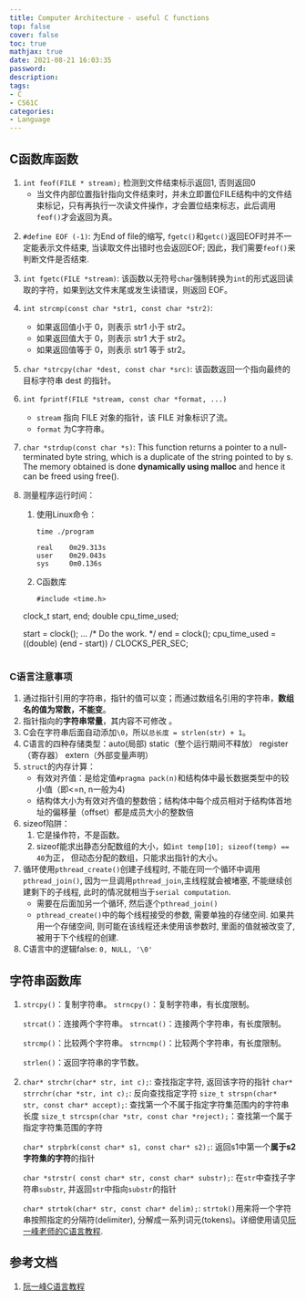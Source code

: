 ```yaml
---
title: Computer Architecture - useful C functions
top: false
cover: false
toc: true
mathjax: true
date: 2021-08-21 16:03:35
password:
description:
tags:
- C
- CS61C
categories:
- Language
---
```


## C函数库函数

1. `int feof(FILE * stream);` 检测到文件结束标示返回1, 否则返回0
   - 当文件内部位置指针指向文件结束时，并未立即置位FILE结构中的文件结束标记，只有再执行一次读文件操作，才会置位结束标志，此后调用`feof()`才会返回为真。
<!--more-->
2. `#define EOF (-1)`: 为End of file的缩写, `fgetc()`和`getc()`返回EOF时并不一定能表示文件结束, 当读取文件出错时也会返回EOF; 因此，我们需要`feof()`来判断文件是否结束.

3. `int fgetc(FILE *stream)`: 该函数以无符号`char`强制转换为`int`的形式返回读取的字符，如果到达文件末尾或发生读错误，则返回 EOF。

4. `int strcmp(const char *str1, const char *str2)`: 
    - 如果返回值小于 0，则表示 str1 小于 str2。
    - 如果返回值大于 0，则表示 str1 大于 str2。
    - 如果返回值等于 0，则表示 str1 等于 str2。
5. `char *strcpy(char *dest, const char *src)`: 该函数返回一个指向最终的目标字符串 dest 的指针。

6. `int fprintf(FILE *stream, const char *format, ...)`
   - `stream` 指向 FILE 对象的指针，该 FILE 对象标识了流。 
   - `format` 为C字符串。

7. `char *strdup(const char *s)`: This function returns a pointer to a null-terminated byte string, which is a duplicate of the string pointed to by s. The memory obtained is done **dynamically using malloc** and hence it can be freed using free().

8. 测量程序运行时间：
   1. 使用Linux命令：

      ```N
      time ./program

      real    0m29.313s
      user    0m29.043s
      sys     0m0.136s
      ```

   2. C函数库

      ```N
      #include <time.h>

     clock_t start, end;
     double cpu_time_used;

     start = clock();
     ... /* Do the work. */
     end = clock();
     cpu_time_used = ((double) (end - start)) / CLOCKS_PER_SEC;
     ```

### C语言注意事项

1. 通过指针引用的字符串，指针的值可以变；而通过数组名引用的字符串，**数组名的值为常数，不能变**。
2. 指针指向的**字符串常量**，其内容不可修改 。
3. C会在字符串后面自动添加`\0`，所以`总长度 = strlen(str) + 1`。
4. C语言的四种存储类型：auto(局部) static（整个运行期间不释放） register（寄存器） extern（外部变量声明）
5. `struct`的内存计算：
   - 有效对齐值：是给定值`#pragma pack(n)`和结构体中最长数据类型中的较小值（即<=n, n一般为4)
   - 结构体大小为有效对齐值的整数倍；结构体中每个成员相对于结构体首地址的偏移量（offset）都是成员大小的整数倍  
6. sizeof陷阱：
   1. 它是操作符，不是函数。
   2. sizeof能求出静态分配数组的大小，如`int temp[10]; sizeof(temp) == 40`为正， 但动态分配的数组，只能求出指针的大小。
7. 循环使用`pthread_create()`创建子线程时, 不能在同一个循环中调用`pthread_join()`, 因为一旦调用`pthread_join`,主线程就会被堵塞, 不能继续创建剩下的子线程, 此时的情况就相当于`serial computation`.
   - 需要在后面加另一个循环, 然后逐个`pthread_join()` 
   - `pthread_create()`中的每个线程接受的参数, 需要单独的存储空间. 如果共用一个存储空间, 则可能在该线程还未使用该参数时, 里面的值就被改变了, 被用于下个线程的创建.
8. C语言中的逻辑false: `0, NULL, '\0'`


## 字符串函数库

1. `strcpy()`：复制字符串。
   `strncpy()`：复制字符串，有长度限制。

   `strcat()`：连接两个字符串。
   `strncat()`：连接两个字符串，有长度限制。

   `strcmp()`：比较两个字符串。
   `strncmp()`：比较两个字符串，有长度限制。

   `strlen()`：返回字符串的字节数。

2. `char* strchr(char* str, int c);`: 查找指定字符, 返回该字符的指针
   `char* strrchr(char *str, int c);`: 反向查找指定字符
   `size_t strspn(char* str, const char* accept);`: 查找第一个不属于指定字符集范围内的字符串长度
   `size_t strcspn(char *str, const char *reject);`：查找第一个属于指定字符集范围的字符

   `char* strpbrk(const char* s1, const char* s2);`: 返回s1中第一个**属于s2字符集的字符**的指针

   `char *strstr( const char* str, const char* substr);`: 在`str`中查找子字符串`substr`, 并返回`str`中指向`substr`的指针

   `char* strtok(char* str, const char* delim);`: `strtok()`用来将一个字符串按照指定的分隔符(delimiter), 分解成一系列词元(tokens)。详细使用请见[阮一峰老师的C语言教程]((https://wangdoc.com/clang/lib/string.h.html#strchrstrrchr)).



## 参考文档

1. [阮一峰C语言教程](https://wangdoc.com/clang/lib/string.h.html#strchrstrrchr)